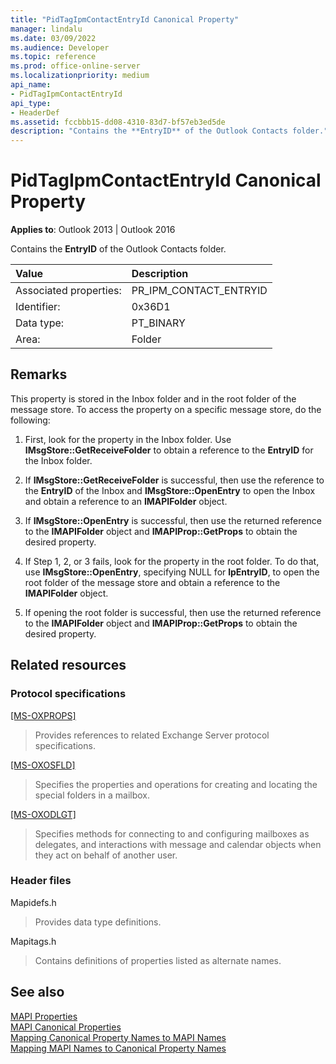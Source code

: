```yaml
---
title: "PidTagIpmContactEntryId Canonical Property" 
manager: lindalu
ms.date: 03/09/2022
ms.audience: Developer
ms.topic: reference
ms.prod: office-online-server
ms.localizationpriority: medium
api_name:
- PidTagIpmContactEntryId
api_type:
- HeaderDef
ms.assetid: fccbbb15-dd08-4310-83d7-bf57eb3ed5de
description: "Contains the **EntryID** of the Outlook Contacts folder."
---
```


# PidTagIpmContactEntryId Canonical Property

**Applies to**: Outlook 2013 | Outlook 2016
  
Contains the **EntryID** of the Outlook Contacts folder.
  
|**Value**|**Description**|
|:-----|:-----|
|Associated properties:  <br/> |PR_IPM_CONTACT_ENTRYID  <br/> |
|Identifier:  <br/> |0x36D1  <br/> |
|Data type:  <br/> |PT_BINARY  <br/> |
|Area:  <br/> |Folder  <br/> |

## Remarks

This property is stored in the Inbox folder and in the root folder of the message store. To access the property on a specific message store, do the following:
  
1. First, look for the property in the Inbox folder. Use **IMsgStore::GetReceiveFolder** to obtain a reference to the **EntryID** for the Inbox folder.

2. If **IMsgStore::GetReceiveFolder** is successful, then use the reference to the **EntryID** of the Inbox and **IMsgStore::OpenEntry** to open the Inbox and obtain a reference to an **IMAPIFolder** object.

3. If **IMsgStore::OpenEntry** is successful, then use the returned reference to the **IMAPIFolder** object and **IMAPIProp::GetProps** to obtain the desired property.

4. If Step 1, 2, or 3 fails, look for the property in the root folder. To do that, use **IMsgStore::OpenEntry**, specifying NULL for **lpEntryID**, to open the root folder of the message store and obtain a reference to the **IMAPIFolder** object.

5. If opening the root folder is successful, then use the returned reference to the **IMAPIFolder** object and **IMAPIProp::GetProps** to obtain the desired property.

## Related resources

### Protocol specifications

[[MS-OXPROPS]](https://msdn.microsoft.com/library/f6ab1613-aefe-447d-a49c-18217230b148%28Office.15%29.aspx)
  
> Provides references to related Exchange Server protocol specifications.

[[MS-OXOSFLD]](https://msdn.microsoft.com/library/a60e9c16-2ba8-424b-b60c-385a8a2837cb%28Office.15%29.aspx)
  
> Specifies the properties and operations for creating and locating the special folders in a mailbox.

[[MS-OXODLGT]](https://msdn.microsoft.com/library/01a89b11-9c43-4c40-b147-8f6a1ef5a44f%28Office.15%29.aspx)
  
> Specifies methods for connecting to and configuring mailboxes as delegates, and interactions with message and calendar objects when they act on behalf of another user.

### Header files

Mapidefs.h
  
> Provides data type definitions.

Mapitags.h
  
> Contains definitions of properties listed as alternate names.

## See also

[MAPI Properties](mapi-properties.md)  
[MAPI Canonical Properties](mapi-canonical-properties.md)  
[Mapping Canonical Property Names to MAPI Names](mapping-canonical-property-names-to-mapi-names.md)  
[Mapping MAPI Names to Canonical Property Names](mapping-mapi-names-to-canonical-property-names.md)
